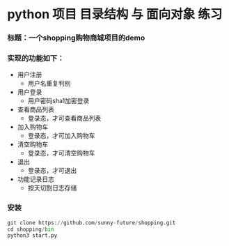 # python 项目 目录结构 与 面向对象 练习
### 标题：一个shopping购物商城项目的demo
### 实现的功能如下：
   - 用户注册
     - 用户名重复判别
   - 用户登录
     - 用户密码sha1加密登录
   - 查看商品列表
     - 登录态，才可查看商品列表
   - 加入购物车
     - 登录态，才可加入购物车
   - 清空购物车
     - 登录态，才可清空购物车
   - 退出 
     - 登录态，才可退出
   - 功能记录日志
     - 按天切割日志存储 
 ### 安装
 ```python
git clone https://github.com/sunny-future/shopping.git
cd shopping/bin
python3 start.py
```